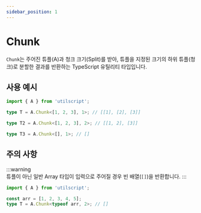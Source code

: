 ```yaml
---
sidebar_position: 1
---
```


# Chunk

`Chunk`는 주어진 튜플(A)과 청크 크기(Split)를 받아, 튜플을 지정된 크기의 하위 튜플(청크)로 분할한 결과를 반환하는 TypeScript 유틸리티 타입입니다.

## 사용 예시

```ts
import { A } from 'utilscript';

type T = A.Chunk<[1, 2, 3], 1>; // [[1], [2], [3]]

type T2 = A.Chunk<[1, 2, 3], 2>; // [[1, 2], [3]]

type T3 = A.Chunk<[], 1>; // []
```

## 주의 사항

:::warning  
튜플이 아닌 일반 Array 타입이 입력으로 주어질 경우 빈 배열(`[]`)을 반환합니다.
:::

```ts
import { A } from 'utilscript';

const arr = [1, 2, 3, 4, 5];
type T = A.Chunk<typeof arr, 2>; // []
```
